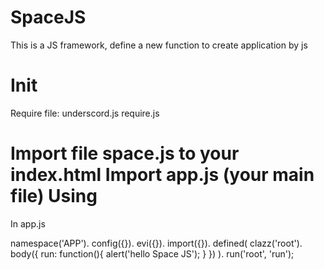 SpaceJS
=======

This is a JS framework, define a new function to create application by js

Init
======

Require file:
underscord.js
require.js

Import file space.js to your index.html
Import app.js (your main file)
Using
=====

In app.js

namespace('APP').
  config({}).
  evi({}).
  import({}).
  defined(
    clazz('root').
    body({
        run: function(){
          alert('hello Space JS');
        }
    })
  ).
  run('root', 'run');
